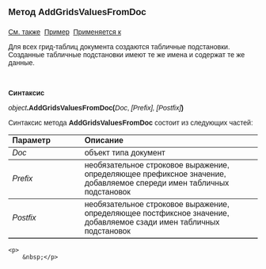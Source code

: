 ﻿<html>
<head>
<title>TemplateSubstitution\AddGridsValuesFromDoc</title>
</head>

<body>

<p><strong><font size="4" face="Arial">Метод AddGridsValuesFromDoc<br>
<br>
</font></strong><font face="Arial"><a href="../TemplateSubstitution.html">См. также</a>&nbsp;
<u>Пример</u>&nbsp; <a href="../TemplateSubstitution.html">Применяется к</a></font></p>

<p class="label"><font face="Arial">Для всех грид-таблиц документа создаются 
табличные подстановки. Созданные табличные подстановки имеют те же имена и 
содержат те же данные.</font></p>

<p class="label">&nbsp;</p>

<p class="label"><font face="Arial"><b>Синтаксис</b></font></p>

<p><font face="Arial"><em>object</em><strong>.AddGridsValuesFromDoc(</strong><em>Doc</em>,
    <em>[Prefix], [Postfix]</em><strong>)</strong></font></p>

<p><font face="Arial">Синтаксис метода <strong>AddGridsValuesFromDoc </strong>состоит из следующих частей:</font></p>

<table border="1" cellPadding="5" cols="2" frame="below" rules="rows">
<TBODY>
  <tr vAlign="top">
    <td class="label" width="29%"><font face="Arial"><b>Параметр</b></font></td>
    <td class="label" width="71%"><font face="Arial"><strong>Описание</strong></font></td>
  </tr>
  <tr>
    <td width="29%"><font face="Arial"><em>Doc</em></font></td>
    <td width="71%"><font face="Arial">объект типа документ</font></td>
  </tr>
    <tr>
    <td width="29%"><font face="Arial"><em>Prefix</em></font></td>
    <td width="71%"><font face="Arial">необязательное строковое выражение, определяющее 
        префиксное значение, добавляемое спереди имен табличных подстановок</font></td>
    </tr>
    <tr>
    <td width="29%"><font face="Arial"><em>Postfix</em></font></td>
    <td width="71%"><font face="Arial">необязательное строковое выражение, определяющее 
        постфиксное значение, добавляемое сзади имен табличных подстановок</font></td>
    </tr>
  </table>

    <p>
        &nbsp;</p>

</body>
</html>
